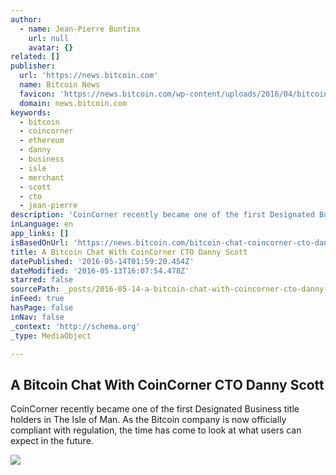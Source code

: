 ```yaml
---
author:
  - name: Jean-Pierre Buntinx
    url: null
    avatar: {}
related: []
publisher:
  url: 'https://news.bitcoin.com'
  name: Bitcoin News
  favicon: 'https://news.bitcoin.com/wp-content/uploads/2016/04/bitcoin_fav.png'
  domain: news.bitcoin.com
keywords:
  - bitcoin
  - coincorner
  - ethereum
  - danny
  - business
  - isle
  - merchant
  - scott
  - cto
  - jean-pierre
description: 'CoinCorner recently became one of the first Designated Business title holders in The Isle of Man. As the Bitcoin company is now officially compliant with regulation, the time has come to look at what users can expect in the future.'
inLanguage: en
app_links: []
isBasedOnUrl: 'https://news.bitcoin.com/bitcoin-chat-coincorner-cto-danny-scott/'
title: A Bitcoin Chat With CoinCorner CTO Danny Scott
datePublished: '2016-05-14T01:59:20.454Z'
dateModified: '2016-05-13T16:07:54.478Z'
starred: false
sourcePath: _posts/2016-05-14-a-bitcoin-chat-with-coincorner-cto-danny-scott.md
inFeed: true
hasPage: false
inNav: false
_context: 'http://schema.org'
_type: MediaObject

---
```

<article style=""><h1>A Bitcoin Chat With CoinCorner CTO Danny Scott</h1><p>CoinCorner recently became one of the first Designated Business title holders in The Isle of Man. As the Bitcoin company is now officially compliant with regulation, the time has come to look at what users can expect in the future.</p><img src="https://news.bitcoin.com/wp-content/uploads/2016/05/Coincorner-Logo.png" /></article>